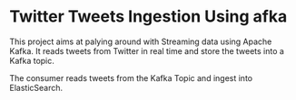 # Twitter Tweets Ingestion Using afka

This project aims at palying around with Streaming data using Apache Kafka. It reads tweets from Twitter in real time and store the tweets into a Kafka topic.

The consumer reads tweets from the Kafka Topic and ingest into ElasticSearch.

